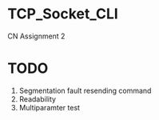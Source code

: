 # TCP_Socket_CLI
 CN Assignment 2

# TODO
 1. Segmentation fault resending command
 2. Readability
 3. Multiparamter test
